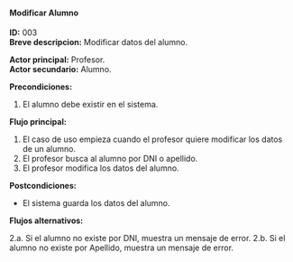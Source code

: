 #### Modificar Alumno  
**ID:** 003  
**Breve descripcion:** Modificar datos del alumno.  
  
  **Actor principal:** Profesor.  
  **Actor secundario:** Alumno.
    
  **Precondiciones:**
1. El alumno debe existir en el sistema.  

**Flujo principal:**  
1. El caso de uso empieza cuando el profesor quiere modificar los datos de un alumno.
2. El profesor busca al alumno por DNI o apellido.
3. El profesor modifica los datos del alumno.

**Postcondiciones:**
- El sistema guarda los datos del alumno.

**Flujos alternativos:**  

2.a. Si el alumno no existe por DNI, muestra un mensaje de error.
2.b. Si el alumno no existe por Apellido, muestra un mensaje de error.
